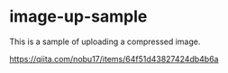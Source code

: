 # image-up-sample

This is a sample of uploading a compressed image.

https://qiita.com/nobu17/items/64f51d43827424db4b6a

